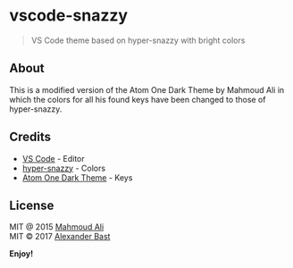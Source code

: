 # vscode-snazzy
> VS Code theme based on hyper-snazzy with bright colors

## About
This is a modified version of the Atom One Dark Theme by Mahmoud Ali in which
the colors for all his found keys have been changed to those of hyper-snazzy.

## Credits
- [VS Code](https://github.com/Microsoft/vscode) - Editor
- [hyper-snazzy](https://github.com/sindresorhus/hyper-snazzy) - Colors
- [Atom One Dark Theme](https://github.com/akamud/vscode-theme-onedark) - Keys

## License
MIT @ 2015 [Mahmoud Ali](https://github.com/akamud)
<br/>
MIT © 2017 [Alexander Bast](https://github.com/alexanderbast)

**Enjoy!**
